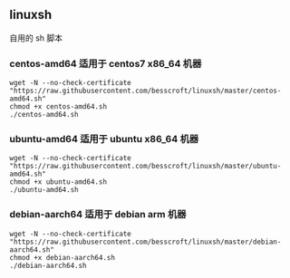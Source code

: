 ## linuxsh

自用的 sh 脚本

### centos-amd64 适用于 centos7 x86_64 机器

```shell
wget -N --no-check-certificate "https://raw.githubusercontent.com/besscroft/linuxsh/master/centos-amd64.sh"
chmod +x centos-amd64.sh
./centos-amd64.sh
```

### ubuntu-amd64 适用于 ubuntu x86_64 机器

```shell
wget -N --no-check-certificate "https://raw.githubusercontent.com/besscroft/linuxsh/master/ubuntu-amd64.sh"
chmod +x ubuntu-amd64.sh
./ubuntu-amd64.sh
```

### debian-aarch64 适用于 debian arm 机器
```shell
wget -N --no-check-certificate "https://raw.githubusercontent.com/besscroft/linuxsh/master/debian-aarch64.sh"
chmod +x debian-aarch64.sh
./debian-aarch64.sh
```